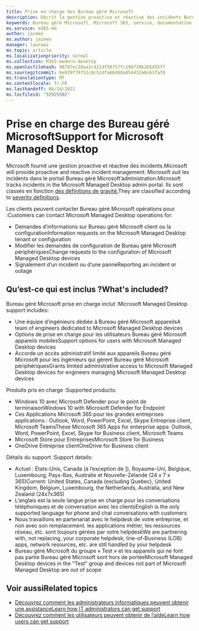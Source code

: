 ```yaml
---
title: Prise en charge des Bureau géré Microsoft
description: Décrit la gestion proactive et réactive des incidents Bureau géré Microsoft.
keywords: Bureau géré Microsoft, Microsoft 365, service, documentation
ms.service: m365-md
author: jaimeo
ms.author: jaimeo
manager: laurawi
ms.topic: article
ms.localizationpriority: normal
ms.collection: M365-modern-desktop
ms.openlocfilehash: 90787ec28aa2c421df50757fc29bf20b2b5d55f7
ms.sourcegitcommit: be929f79751c0c52dfa6bd98a854432a0c63faf0
ms.translationtype: MT
ms.contentlocale: fr-FR
ms.lasthandoff: 06/14/2021
ms.locfileid: "52925502"
---
```

# <a name="support-for-microsoft-managed-desktop"></a><span data-ttu-id="cfe3b-104">Prise en charge des Bureau géré Microsoft</span><span class="sxs-lookup"><span data-stu-id="cfe3b-104">Support for Microsoft Managed Desktop</span></span>

<span data-ttu-id="cfe3b-105">Microsoft fournit une gestion proactive et réactive des incidents.</span><span class="sxs-lookup"><span data-stu-id="cfe3b-105">Microsoft will provide proactive and reactive incident management.</span></span> <span data-ttu-id="cfe3b-106">Microsoft suit les incidents dans le portail Bureau géré Microsoft’administration.</span><span class="sxs-lookup"><span data-stu-id="cfe3b-106">Microsoft tracks incidents in the Microsoft Managed Desktop admin portal.</span></span> <span data-ttu-id="cfe3b-107">Ils sont classés en fonction [des définitions de gravité.](../working-with-managed-desktop/admin-support.md#sev)</span><span class="sxs-lookup"><span data-stu-id="cfe3b-107">They are classified according to [severity definitions](../working-with-managed-desktop/admin-support.md#sev).</span></span>

<span data-ttu-id="cfe3b-108">Les clients peuvent contacter Bureau géré Microsoft opérations pour :</span><span class="sxs-lookup"><span data-stu-id="cfe3b-108">Customers can contact Microsoft Managed Desktop operations for:</span></span>
- <span data-ttu-id="cfe3b-109">Demandes d’informations sur Bureau géré Microsoft client ou la configuration</span><span class="sxs-lookup"><span data-stu-id="cfe3b-109">Information requests on the Microsoft Managed Desktop tenant or configuration</span></span>
- <span data-ttu-id="cfe3b-110">Modifier les demandes de configuration de Bureau géré Microsoft périphériques</span><span class="sxs-lookup"><span data-stu-id="cfe3b-110">Change requests to the configuration of Microsoft Managed Desktop devices</span></span>
- <span data-ttu-id="cfe3b-111">Signalement d’un incident ou d’une panne</span><span class="sxs-lookup"><span data-stu-id="cfe3b-111">Reporting an incident or outage</span></span>

## <a name="whats-included"></a><span data-ttu-id="cfe3b-112">Qu’est-ce qui est inclus ?</span><span class="sxs-lookup"><span data-stu-id="cfe3b-112">What's included?</span></span>

<span data-ttu-id="cfe3b-113">Bureau géré Microsoft prise en charge inclut :</span><span class="sxs-lookup"><span data-stu-id="cfe3b-113">Microsoft Managed Desktop support includes:</span></span>

- <span data-ttu-id="cfe3b-114">Une équipe d’ingénieurs dédiée à Bureau géré Microsoft appareils</span><span class="sxs-lookup"><span data-stu-id="cfe3b-114">A team of engineers dedicated to Microsoft Managed Desktop devices</span></span>
- <span data-ttu-id="cfe3b-115">Options de prise en charge pour les utilisateurs Bureau géré Microsoft appareils mobiles</span><span class="sxs-lookup"><span data-stu-id="cfe3b-115">Support options for users with Microsoft Managed Desktop devices</span></span>
- <span data-ttu-id="cfe3b-116">Accorde un accès administratif limité aux appareils Bureau géré Microsoft pour les ingénieurs qui gèrent Bureau géré Microsoft périphériques</span><span class="sxs-lookup"><span data-stu-id="cfe3b-116">Grants limited administrative access to Microsoft Managed Desktop devices for engineers managing Microsoft Managed Desktop devices</span></span> 

<span data-ttu-id="cfe3b-117">Produits pris en charge :</span><span class="sxs-lookup"><span data-stu-id="cfe3b-117">Supported products:</span></span>

- <span data-ttu-id="cfe3b-118">Windows 10 avec Microsoft Defender pour le point de terminaison</span><span class="sxs-lookup"><span data-stu-id="cfe3b-118">Windows 10 with Microsoft Defender for Endpoint</span></span>
- <span data-ttu-id="cfe3b-119">Ces Applications Microsoft 365 pour les grandes entreprises applications : Outlook, Word, PowerPoint, Excel, Skype Entreprise client, Microsoft Teams</span><span class="sxs-lookup"><span data-stu-id="cfe3b-119">These Microsoft 365 Apps for enterprise apps: Outlook, Word, PowerPoint, Excel, Skype for Business client, Microsoft Teams</span></span> 
- <span data-ttu-id="cfe3b-120">Microsoft Store pour Entreprises</span><span class="sxs-lookup"><span data-stu-id="cfe3b-120">Microsoft Store for Business</span></span> 
- <span data-ttu-id="cfe3b-121">OneDrive Entreprise client</span><span class="sxs-lookup"><span data-stu-id="cfe3b-121">OneDrive for Business client</span></span> 

<span data-ttu-id="cfe3b-122">Détails du support :</span><span class="sxs-lookup"><span data-stu-id="cfe3b-122">Support details:</span></span>

- <span data-ttu-id="cfe3b-123">Actuel : États-Unis, Canada (à l’exception de ]), Royaume-Uni, Belgique, Luxembourg, Pays-Bas, Australie et Nouvelle-Zélande (24 x 7 x 365)</span><span class="sxs-lookup"><span data-stu-id="cfe3b-123">Current: United States, Canada (excluding Quebec), United Kingdom, Belgium, Luxembourg, the Netherlands, Australia, and New Zealand (24x7x365)</span></span> 
- <span data-ttu-id="cfe3b-124">L’anglais est la seule langue prise en charge pour les conversations téléphoniques et de conversation avec les clients</span><span class="sxs-lookup"><span data-stu-id="cfe3b-124">English is the only supported language for phone and chat conversations with customers</span></span> 
- <span data-ttu-id="cfe3b-125">Nous travaillons en partenariat avec le helpdesk de votre entreprise, et non avec son remplacement. les applications métier, les ressources réseau, etc. sont toujours gérées par votre helpdesk</span><span class="sxs-lookup"><span data-stu-id="cfe3b-125">We are partnering with, not replacing, your corporate helpdesk; line-of-Business (LOB) apps, network resources, etc. are still handled by your helpdesk</span></span> 
- <span data-ttu-id="cfe3b-126">Bureau géré Microsoft du groupe « Test » et les appareils qui ne font pas partie Bureau géré Microsoft sont hors de portée</span><span class="sxs-lookup"><span data-stu-id="cfe3b-126">Microsoft Managed Desktop devices in the "Test" group and devices not part of Microsoft Managed Desktop are out of scope</span></span> 


## <a name="related-topics"></a><span data-ttu-id="cfe3b-127">Voir aussi</span><span class="sxs-lookup"><span data-stu-id="cfe3b-127">Related topics</span></span>

- [<span data-ttu-id="cfe3b-128">Découvrez comment les administrateurs informatiques peuvent obtenir une assistance</span><span class="sxs-lookup"><span data-stu-id="cfe3b-128">Learn how IT administrators can get support</span></span>](../working-with-managed-desktop/admin-support.md)
- [<span data-ttu-id="cfe3b-129">Découvrez comment les utilisateurs peuvent obtenir de l’aide</span><span class="sxs-lookup"><span data-stu-id="cfe3b-129">Learn how users can get support</span></span>](../working-with-managed-desktop/end-user-support.md)
